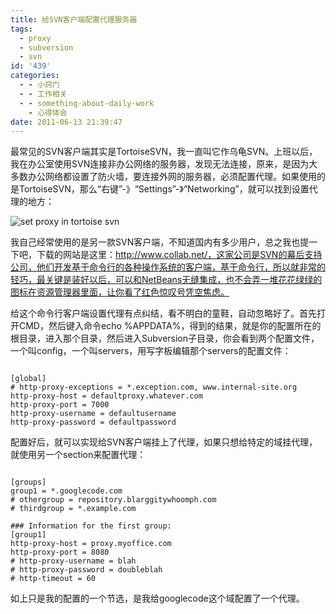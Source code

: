 ```yaml
---
title: 给SVN客户端配置代理服务器
tags:
  - proxy
  - subversion
  - svn
id: '439'
categories:
  - - 小窍门
  - - 工作相关
  - - something-about-daily-work
    - 心得体会
date: 2011-06-13 21:39:47
---
```


最常见的SVN客户端其实是TortoiseSVN，我一直叫它作乌龟SVN。上班以后，我在办公室使用SVN连接非办公网络的服务器，发现无法连接，原来，是因为大多数办公网络都设置了防火墙，要连接外网的服务器，必须配置代理。如果使用的是TortoiseSVN，那么“右键”-》“Settings”-》“Networking”，就可以找到设置代理的地方：

![set proxy in tortoise svn](http://niff.home.xs4all.nl/stuff/tortoiseproxy.png)

我自己经常使用的是另一款SVN客户端，不知道国内有多少用户，总之我也提一下吧，下载的网站是这里：http://www.collab.net/，这家公司是SVN的幕后支持公司，他们开发基于命令行的各种操作系统的客户端，基于命令行，所以就非常的轻巧，最关键是装好以后，可以和NetBeans无缝集成，也不会弄一堆花花绿绿的图标在资源管理器里面，让你看了红色惊叹号凭空焦虑。

给这个命令行客户端设置代理有点纠结，看不明白的童鞋，自动忽略好了。首先打开CMD，然后键入命令echo %APPDATA%，得到的结果，就是你的配置所在的根目录，进入那个目录，然后进入Subversion子目录，你会看到两个配置文件，一个叫config，一个叫servers，用写字板编辑那个servers的配置文件：

```shell

[global]
# http-proxy-exceptions = *.exception.com, www.internal-site.org
http-proxy-host = defaultproxy.whatever.com
http-proxy-port = 7000
http-proxy-username = defaultusername
http-proxy-password = defaultpassword

```

配置好后，就可以实现给SVN客户端挂上了代理，如果只想给特定的域挂代理，就使用另一个section来配置代理：

```shell

[groups]
group1 = *.googlecode.com
# othergroup = repository.blarggitywhoomph.com
# thirdgroup = *.example.com

### Information for the first group:
[group1]
http-proxy-host = proxy.myoffice.com
http-proxy-port = 8080
# http-proxy-username = blah
# http-proxy-password = doubleblah
# http-timeout = 60

```

如上只是我的配置的一个节选，是我给googlecode这个域配置了一个代理。
